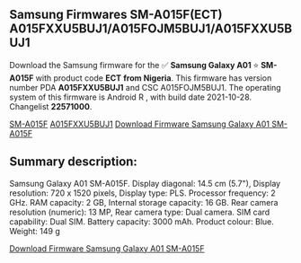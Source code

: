 <h2>Samsung Firmwares SM-A015F(ECT) A015FXXU5BUJ1/A015FOJM5BUJ1/A015FXXU5BUJ1</h2>
Download the Samsung firmware for the ✅ <strong>Samsung Galaxy A01 </strong> ⭐ <strong>SM-A015F</strong> with product code <strong>ECT</strong> <strong> from Nigeria</strong>. This firmware has version number PDA <strong>A015FXXU5BUJ1</strong> and CSC A015FOJM5BUJ1. The operating system of this firmware is Android R , with build date 2021-10-28. Changelist <strong>22571000</strong>.


[SM-A015F](https://samfirm.shop/samsung/model/SM-A015F)
[A015FXXU5BUJ1](https://samfirm.shop/samsung/pda/A015FXXU5BUJ1)
[Download Firmware Samsung Galaxy A01 SM-A015F](https://samfirm.shop/samsung/firmware/469025)
<h2>Summary description:</h2>
<p>Samsung Galaxy A01 SM-A015F. Display diagonal: 14.5 cm (5.7"), Display resolution: 720 x 1520 pixels, Display type: PLS. Processor frequency: 2 GHz. RAM capacity: 2 GB, Internal storage capacity: 16 GB. Rear camera resolution (numeric): 13 MP, Rear camera type: Dual camera. SIM card capability: Dual SIM. Battery capacity: 3000 mAh. Product colour: Blue. Weight: 149 g</p>


[Download Firmware Samsung Galaxy A01 SM-A015F](https://samfirm.shop/samsung/firmware/469025)
